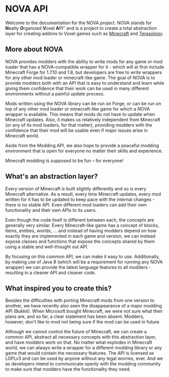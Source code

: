 # NOVA API
Welcome to the documentation for the NOVA project. NOVA stands for **N**eatly **O**rganized **V**oxel **A**PI" and is a project to create a total abstraction layer for creating addons to Voxel games such as [Minecraft] and [Terasology].

## More about NOVA
NOVA provides modders with the ability to write mods for any game or mod loader that has a NOVA-compatible wrapper for it - which will at first include Minecraft Forge for 1.7.10 and 1.8, but developers are free to write wrappers for any other mod loader or minecraft-like game. The goal of NOVA is to provide modders both with an API that is easy to understand and learn while giving them confidence that their work can be used in many different environments without a painful update process.

Mods written using the NOVA library can be run on Forge, or can be run on top of any other mod loader or minecraft-like game for which a NOVA wrapper is available. This means that mods do not have to update when Minecraft updates. Also, it makes us relatively independent from Minecraft (or any of its mod loaders, for that matter), providing modders with the confidence that their mod will be usable even if major issues arise in Minecraft world.

Aside from the Modding API, we also hope to provide a peaceful modding environment that is open for everyone no matter their skills and experience.

Minecraft modding is supposed to be fun – for everyone!

## What's an abstraction layer?
Every version of Minecraft is built slightly differently and so is every Minecraft alternative. As a result, every time Minecraft updates, every mod written for it has to be updated to keep pace with the internal changes - there is no stable API. Even different mod loaders can add their own functionality and their own APIs to its users.

Even though the code itself is different between each, the concepts are generally very similar. Every Minecraft-like game has a concept of blocks, items, entities, worlds, ... and instead of having modders depend on how exactly they are implemented in each game and version, we can instead expose classes and functions that expose the concepts shared by them using a stable and well-thought out API.

By focusing on this common API, we can make it easy to use. Additionally, by making use of Java 8 (which will be a requirement for running any NOVA wrapper) we can provide the latest language features to all modders - resulting in a cleaner API and cleaner code.

## What inspired you to create this?
Besides the difficulties with porting Minecraft mods from one version to another, we have recently also seen the disappearance of a major modding API (Bukkit). When Microsoft bought Minecraft, we were not sure what their plans are, and so far, a clear statement has been absent. Modders, however, don't like to mod not being sure if the mod can be used in future.

Although we cannot control the future of Minecraft, we can create a common API, abstract all necessary concepts with this abstraction layer, and have modders work on that. No matter what explodes in Minecraft world, we can always write a wrapper for a different modding library or any game that would contain the necessary features. The API is licensed as LGPLv3 and can be used by anyone without any legal worries, ever. And we as developers intend to communicate openly with the modding community to make sure that modders have the functionality they need.


[Minecraft]: http://minecraft.net
[Terasology]: http://terasology.org/